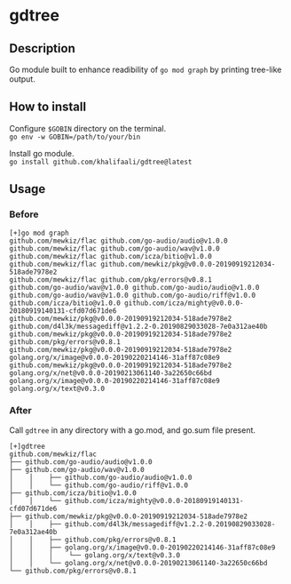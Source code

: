 # gdtree
## Description
Go module built to enhance readibility of `go mod graph` by printing tree-like output.

## How to install
Configure `$GOBIN` directory on the terminal.<br>
`go env -w GOBIN=/path/to/your/bin`

Install go module.<br>
`go install github.com/khalifaali/gdtree@latest`

## Usage
### Before
```
[+]go mod graph
github.com/mewkiz/flac github.com/go-audio/audio@v1.0.0
github.com/mewkiz/flac github.com/go-audio/wav@v1.0.0
github.com/mewkiz/flac github.com/icza/bitio@v1.0.0
github.com/mewkiz/flac github.com/mewkiz/pkg@v0.0.0-20190919212034-518ade7978e2
github.com/mewkiz/flac github.com/pkg/errors@v0.8.1
github.com/go-audio/wav@v1.0.0 github.com/go-audio/audio@v1.0.0
github.com/go-audio/wav@v1.0.0 github.com/go-audio/riff@v1.0.0
github.com/icza/bitio@v1.0.0 github.com/icza/mighty@v0.0.0-20180919140131-cfd07d671de6
github.com/mewkiz/pkg@v0.0.0-20190919212034-518ade7978e2 github.com/d4l3k/messagediff@v1.2.2-0.20190829033028-7e0a312ae40b
github.com/mewkiz/pkg@v0.0.0-20190919212034-518ade7978e2 github.com/pkg/errors@v0.8.1
github.com/mewkiz/pkg@v0.0.0-20190919212034-518ade7978e2 golang.org/x/image@v0.0.0-20190220214146-31aff87c08e9
github.com/mewkiz/pkg@v0.0.0-20190919212034-518ade7978e2 golang.org/x/net@v0.0.0-20190213061140-3a22650c66bd
golang.org/x/image@v0.0.0-20190220214146-31aff87c08e9 golang.org/x/text@v0.3.0
```

### After
Call `gdtree` in any directory with a go.mod, and go.sum file present.
```
[+]gdtree
github.com/mewkiz/flac
├── github.com/go-audio/audio@v1.0.0
├── github.com/go-audio/wav@v1.0.0
│    │    ├── github.com/go-audio/audio@v1.0.0
│    │    └── github.com/go-audio/riff@v1.0.0
├── github.com/icza/bitio@v1.0.0
│    │    └── github.com/icza/mighty@v0.0.0-20180919140131-cfd07d671de6
├── github.com/mewkiz/pkg@v0.0.0-20190919212034-518ade7978e2
│    │    ├── github.com/d4l3k/messagediff@v1.2.2-0.20190829033028-7e0a312ae40b
│    │    ├── github.com/pkg/errors@v0.8.1
│    │    ├── golang.org/x/image@v0.0.0-20190220214146-31aff87c08e9
│    │    │    └── golang.org/x/text@v0.3.0
│    │    └── golang.org/x/net@v0.0.0-20190213061140-3a22650c66bd
└── github.com/pkg/errors@v0.8.1
```
